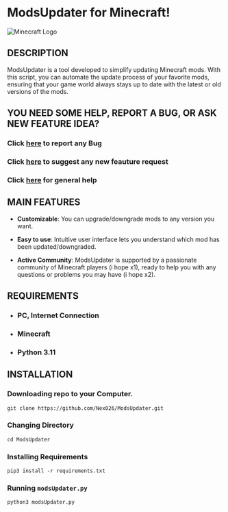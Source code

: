 # <span color=green>ModsUpdater for Minecraft!</span>

![Minecraft Logo](https://i.imgur.com/pjtn1Dm.jpg)

## <span color=green>DESCRIPTION</span>

ModsUpdater is a tool developed to simplify updating Minecraft mods. With this script, you can automate the update process of your favorite mods, ensuring that your game world always stays up to date with the latest or old versions of the mods.

## <span color=green>YOU NEED SOME HELP, REPORT A BUG, OR ASK NEW FEATURE IDEA?</span>
### Click <a href="https://github.com/Nex026/ModsUpdater/issues/new?assignees=&labels=&projects=&template=bug_report.md&title=" color=red>here</a> to report any Bug
### Click <a href="https://github.com/Nex026/ModsUpdater/issues/new?assignees=&labels=&projects=&template=feature_request.md&title=" color=cyan>here</a> to suggest any new feauture request
### Click <a href="https://github.com/Nex026/ModsUpdater/issues/new?assignees=&labels=&projects=&template=general.md&title=" color=yellow>here</a> for general help

## <span color=green>MAIN FEATURES</span>

- **Customizable**: You can upgrade/downgrade mods to any version you want.

- **Easy to use**: Intuitive user interface lets you understand which mod has been updated/downgraded.

- **Active Community**: ModsUpdater is supported by a passionate community of Minecraft players (i hope x1), ready to help you with any questions or problems you may have (i hope x2).

## <span color=green>REQUIREMENTS</span>
- ### PC, Internet Connection
- ### Minecraft
- ### Python 3.11

## <span color=green>INSTALLATION</span>

### Downloading repo to your Computer.

```shell
git clone https://github.com/Nex026/ModsUpdater.git
```

### Changing Directory

```shell
cd ModsUpdater
```

### Installing Requirements

```shell
pip3 install -r requirements.txt
```

### Running `modsUpdater.py`

```shell
python3 modsUpdater.py
```
